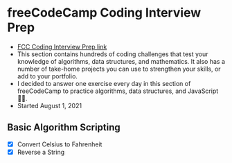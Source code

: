 # freeCodeCamp Coding Interview Prep
- [FCC Coding Interview Prep link](https://www.freecodecamp.org/learn/coding-interview-prep/)
- This section contains hundreds of coding challenges that test your knowledge of algorithms, data structures, and mathematics. It also has a number of take-home projects you can use to strengthen your skills, or add to your portfolio.
- I decided to answer one exercise every day in this section of freeCodeCamp to practice algorithms, data structures, and JavaScript 👨‍💻.
- Started August 1, 2021

## Basic Algorithm Scripting
- [x] Convert Celsius to Fahrenheit 
- [x] Reverse a String